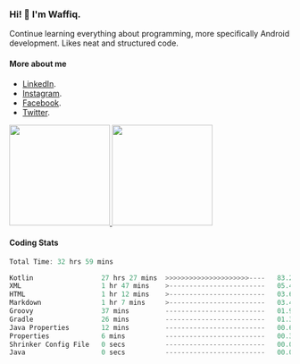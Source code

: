 ### Hi! 👋 I'm Waffiq.

Continue learning everything about programming, more specifically Android development. Likes neat and structured code.

#### More about me 
- [LinkedIn](https://www.linkedin.com/in/waffiqaziz/).
- [Instagram](https://www.instagram.com/waffiqaziz/).
- [Facebook](https://web.facebook.com/WaffiqAziz/).
- [Twitter](https://twitter.com/AzizWaffiq).

<p align="left">
<a href="https://github.com/waffiqaziz">
  <img height="180em" src="https://github-readme-stats-eight-theta.vercel.app/api?username=waffiqaziz&show_icons=true&theme=algolia&include_all_commits=true&count_private=true"/>
  <img height="180em" src="https://github-readme-stats-eight-theta.vercel.app/api/top-langs/?username=waffiqaziz&layout=compact&langs_count=8&theme=algolia"/>
</a>
</p>

#### Coding Stats
<!--START_SECTION:waka-->

```rust
Total Time: 32 hrs 59 mins

Kotlin                 27 hrs 27 mins  >>>>>>>>>>>>>>>>>>>>>----   83.23 %
XML                    1 hr 47 mins    >------------------------   05.43 %
HTML                   1 hr 12 mins    >------------------------   03.68 %
Markdown               1 hr 7 mins     >------------------------   03.41 %
Groovy                 37 mins         -------------------------   01.90 %
Gradle                 26 mins         -------------------------   01.34 %
Java Properties        12 mins         -------------------------   00.64 %
Properties             6 mins          -------------------------   00.31 %
Shrinker Config File   0 secs          -------------------------   00.03 %
Java                   0 secs          -------------------------   00.01 %
```

<!--END_SECTION:waka-->
